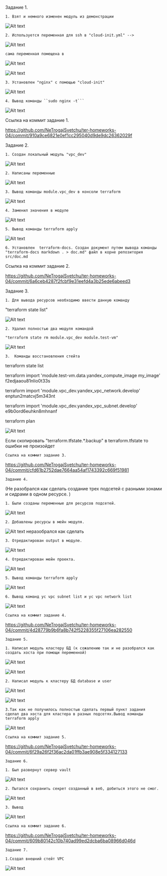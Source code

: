 Задание 1.

    1. Взят и немного изменен модуль из демонстрации
 
![Alt text](src/png/2.png)


    2. Используется переменная для ssh в "cloud-init.yml" -->
   
![Alt text](src/png/3.png)

    сама переменная помещена в 

![Alt text](src/png/7.png)

![Alt text](src/png/4.png)

    3. Установлен "nginx" с помощью "cloud-init"

![Alt text](src/png/5.png)

    4. Вывод команды ``sudo nginx -t```
   
![Alt text](src/png/1.png)

Ссылка на коммит задание 1.

https://github.com/NeTrogajSvetchu/ter-homeworks-04/commit/910a9ce6821e0ef1cc295040d9de9dc26362029f


Задание 2.

    1. Создан локальный модуль "vpc_dev"

![Alt text](src/png/8.png)

    2. Написаны переменные 

![Alt text](src/png/9.png)

    3. Вывод команды module.vpc_dev в консоли terraform

![Alt text](src/png/10.png)

    4. Заменил значения в модуле 

![Alt text](src/png/11.png)

    5. Вывод команды terraform apply

![Alt text](src/png/12.png)

    6. Установлен  terraform-docs. Создан документ путем вывода команды "terraform-docs markdown . > doc.md" файл в корне репозитория src/doc.md
    
Ссылка на коммит задание 2.

https://github.com/NeTrogajSvetchu/ter-homeworks-04/commit/6a6ceb4287f2fcbf9e31eefd4a3b25ede6abeed3

Задание 3.

    1. Для вывода ресурсов необходимо ввести данную команду 
   
   "terraform state list"

![Alt text](src/png/13.png)

    2. Удалил полностью два модуля командой 

    "terraform state rm module.vpc_dev module.test-vm"

![Alt text](src/png/14.png)

    3.  Команды восстановления стейта
   
   terraform state list

   terraform import 'module.test-vm.data.yandex_compute_image my_image' f2edjaaou81nlio0t33s

   terraform import 'module.vpc_dev.yandex_vpc_network.develop' enptun2matcvj5m343nt

   terraform import 'module.vpc_dev.yandex_vpc_subnet.develop' e9b0ord6euhkn8mhnanf

   terraform plan
   
  ![Alt text](src/png/15.png) 

   Если скопировать "terraform.tfstate.*.backup" в terraform.tfstate то ошибки не произойдет

    Ссылка на коммит задание 3.

https://github.com/NeTrogajSvetchu/ter-homeworks-04/commit/cfd61b2752dae7664aa54af1743392c669f51981


    Задание 4.
(Не разобрался как сделать создание трех подсетей с разными зонами и сидрами в одном ресурсе. )

    1. Были созданы переменные для ресурсов подсетей. 

![Alt text](src/png/16.png)

    2. Добавлены ресурсы в мейн модуля.

![Alt text](src/png/17.png) неразобрался как сделать 

    3. Отредактирован output в модуле.

![Alt text](src/png/18.png)

    4. Отредактирован мейн проекта.

![Alt text](src/png/19.png)

    5. Вывод команды terraform apply

![Alt text](src/png/20.png)

    6. Вывод команд yc vpc subnet list и yc vpc network list

![Alt text](src/png/21.png)

    Ссылка на коммит задание 4.

https://github.com/NeTrogajSvetchu/ter-homeworks-04/commit/4d28779b9b6fa8b742f5228355f27106ea282550

    Задание 5.

    1. Написал модуль кластеру БД (к сожалению так и не разобрался как создать хоста при помощи переменной)

![Alt text](src/png/22.png)

![Alt text](src/png/23.png)

    2. Написал модуль к кластеру БД database и user

![Alt text](src/png/24.png)

![Alt text](src/png/25.png)

    3.Так как не получилось полностью сделать первый пункт задания 
    сделал два хоста для кластера в разных подсетях.Вывод команды terraform apply

![Alt text](src/png/26.png)

    Ссылка на коммит задание 5.

https://github.com/NeTrogajSvetchu/ter-homeworks-04/commit/6f29a26f2f36ac2da01ffb3ae908e5f334127133

    Задание 6.

    1. Был развернут сервер vault 

![Alt text](src/png/27.png)
   
    2. Пытался сохранить секрет созданный в веб, добиться этого не смог.

![Alt text](src/png/28.png)

    3. Вывод

![Alt text](src/png/29.png)

    Ссылка на коммит задание 6.

https://github.com/NeTrogajSvetchu/ter-homeworks-04/commit/609b80142c10b740ad99ed2dcba6ba08966d046d

    Задание 7.

    1.Создал внешний стейт VPC

![Alt text](src/png/30.png)


